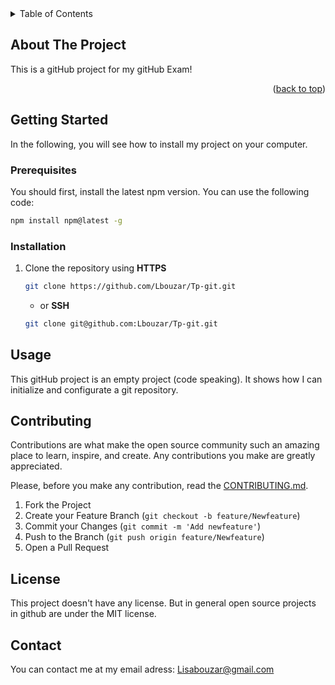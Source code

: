 
<!-- TABLE OF CONTENTS -->
<details>
  <summary>Table of Contents</summary>
  <ol>
    <li>
      <a href="#about-the-project">About The Project</a>
    </li>
    <li><a href="#installation">Installation</a></li>
    <li><a href="#usage">Usage</a></li>
    <li><a href="#contributing">Contributing</a></li>
    <li><a href="#license">License</a></li>
    <li><a href="#contact">Contact</a></li>
  </ol>
</details>



<!-- ABOUT THE PROJECT -->
## About The Project
This is a gitHub project for my gitHub Exam!

<p align="right">(<a href="#readme-top">back to top</a>)</p>


## Getting Started
In the following, you will see how to install my project on your computer.

### Prerequisites
You should first, install the latest npm version. You can use the following code:

  ```bash
  npm install npm@latest -g
  ```

### Installation

1. Clone the repository using **HTTPS** 
   ```bash
   git clone https://github.com/Lbouzar/Tp-git.git
   ```
   - or **SSH**
   ```bash
   git clone git@github.com:Lbouzar/Tp-git.git
   ```

## Usage

This gitHub project is an empty project (code speaking). It shows how I can initialize and configurate a git repository. 

<!-- CONTRIBUTING -->
## Contributing

Contributions are what make the open source community such an amazing place to learn, inspire, and create. Any contributions you make are greatly appreciated.

Please, before you make any contribution, read the [CONTRIBUTING.md](https://github.com/Lbouzar/Tp-git/blob/main/.github/CONTRIBUTING.md).

1. Fork the Project
2. Create your Feature Branch (`git checkout -b feature/Newfeature`)
3. Commit your Changes (`git commit -m 'Add newfeature'`)
4. Push to the Branch (`git push origin feature/Newfeature`)
5. Open a Pull Request

<!-- LICENSE -->
## License

This project doesn't have any license. But in general open source projects in github are under the MIT license. 


<!-- CONTACT -->
## Contact
You can contact me at my email adress: Lisabouzar@gmail.com

